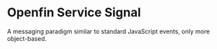 # Openfin Service Signal

A messaging paradigm similar to standard JavaScript events, only more object-based.